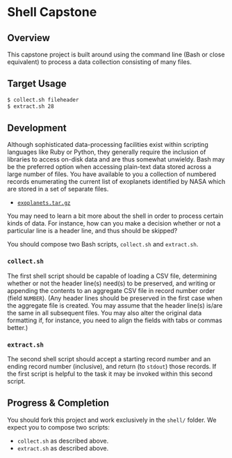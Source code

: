 # Shell Capstone

## Overview

This capstone project is built around using the command line (Bash or close equivalent) to process a data collection consisting of many files.

## Target Usage

```bash
$ collect.sh fileheader
$ extract.sh 28
```

## Development

Although sophisticated data-processing facilities exist within scripting languages like Ruby or Python, they generally require the inclusion of libraries to access on-disk data and are thus somewhat unwieldy.  Bash may be the preferred option when accessing plain-text data stored across a large number of files.  You have available to you a collection of numbered records enumerating the current list of exoplanets identified by NASA which are stored in a set of separate files.

- [`exoplanets.tar.gz`](./exoplanets.tar.gz)

You may need to learn a bit more about the shell in order to process certain kinds of data.  For instance, how can you make a decision whether or not a particular line is a header line, and thus should be skipped?

You should compose two Bash scripts, `collect.sh` and `extract.sh`.

### `collect.sh`

The first shell script should be capable of loading a CSV file, determining whether or not the header line(s) need(s) to be preserved, and writing or appending the contents to an aggregate CSV file in record number order (field `NUMBER`).  (Any header lines should be preserved in the first case when the aggregate file is created.  You may assume that the header line(s) is/are the same in all subsequent files.  You may also alter the original data formatting if, for instance, you need to align the fields with tabs or commas better.)

### `extract.sh`

The second shell script should accept a starting record number and an ending record number (inclusive), and return (to `stdout`) those records.  If the first script is helpful to the task it may be invoked within this second script.

## Progress & Completion

You should fork this project and work exclusively in the `shell/` folder.  We expect you to compose two scripts:

- `collect.sh` as described above.
- `extract.sh` as described above.
